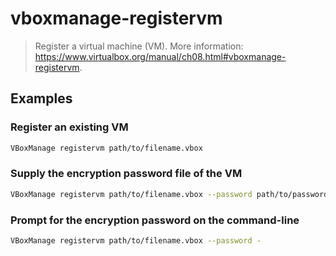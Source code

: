 # vboxmanage-registervm

> Register a virtual machine (VM). More information: <https://www.virtualbox.org/manual/ch08.html#vboxmanage-registervm>.

## Examples

### Register an existing VM

```bash
VBoxManage registervm path/to/filename.vbox
```

### Supply the encryption password file of the VM

```bash
VBoxManage registervm path/to/filename.vbox --password path/to/password_file
```

### Prompt for the encryption password on the command-line

```bash
VBoxManage registervm path/to/filename.vbox --password -
```
